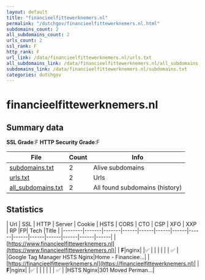```yaml
---
layout: default
title: "financieelfittewerknemers.nl"
permalink: "/dutchgov/financieelfittewerknemers.nl.html"
subdomains_count: 2
all_subdomains_count: 2
urls_count: 2
ssl_rank: F
http_rank: F
url_link: /data/financieelfittewerknemers.nl/urls.txt
all_subdomains_link: /data/financieelfittewerknemers.nl/all_subdomains.txt
subdomains_link: /data/financieelfittewerknemers.nl/subdomains.txt
categories: dutchgov
---
```



# financieelfittewerknemers.nl
## Summary data


**SSL Grade**:F
**HTTP Security Grade**:F


| File       | Count | Info |
|------------|-------|------|
|[subdomains.txt](/data/financieelfittewerknemers.nl/subdomains.txt)|2|Alive subdomains|
|[urls.txt](/data/financieelfittewerknemers.nl/urls.txt)|2|Urls|
|[all_subdomains.txt](/data/financieelfittewerknemers.nl/all_subdomains.txt)|2|All found subdomains (history)|


## Statistics


| Url | SSL | HTTP | Server | Cookie | HSTS | CORS | CTO | CSP | XFO | XXP | RP |FP| Tech |Title |
|--------|-------|-------|------|------|------|------|------|------|------|------|------|------|------|
|[https://www.financieelfittewerknemers.nl](https://www.financieelfittewerknemers.nl)| | **F**|nginx| |:white_check_mark: | | | | | | :white_check_mark: | |Google Tag Manager HSTS Nginx|Home - Financiee...|
|[https://financieelfittewerknemers.nl](https://financieelfittewerknemers.nl)| | **F**|nginx| |:white_check_mark: | | | | | | :white_check_mark: | |HSTS Nginx|301 Moved Perman...|